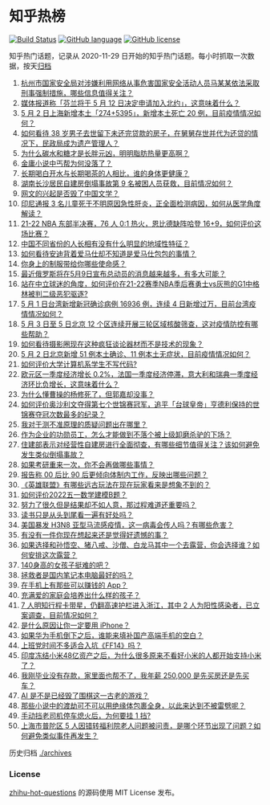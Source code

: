 # 知乎热榜
[![Build Status](https://github.com/ToWeLong/zhihu-hot-questions/workflows/CI/badge.svg)](https://github.com/ToWeLong/zhihu-hot-questions/actions)
[![GitHub language](https://img.shields.io/badge/language-golang-orange.svg)](https://golang.org/)
[![GitHub license](https://img.shields.io/github/license/ToWeLong/zhihu-hot-questions)](https://github.com/ToWeLong/zhihu-hot-questions/blob/main/LICENSE)

知乎热门话题，记录从 2020-11-29 日开始的知乎热门话题。每小时抓取一次数据，按天[归档](./archives)

<!-- BEGIN -->

1. [杭州市国家安全局对涉嫌利用网络从事危害国家安全活动人员马某某依法采取刑事强制措施，哪些信息值得关注？](https://www.zhihu.com/question/531137314)
1. [媒体报道称「芬兰将于 5 月 12 日决定申请加入北约」，这意味着什么？](https://www.zhihu.com/question/531067110)
1. [5 月 2 日上海新增本土「274+5395」，新增本土死亡 20 例，目前疫情情况如何？](https://www.zhihu.com/question/531131924)
1. [如何看待 38 岁男子去世留下未还完贷款的房子，在舅舅存世并代为还贷的情况下，民政局成为遗产管理人？](https://www.zhihu.com/question/530937337)
1. [为什么碳水和糖才是长胖元凶，明明脂肪热量更高啊？](https://www.zhihu.com/question/406770433)
1. [金庸小说中丐帮为何没落了？](https://www.zhihu.com/question/336208753)
1. [长期喝白开水与长期喝茶的人相比，谁的身体更健康？](https://www.zhihu.com/question/519005467)
1. [湖南长沙居民自建房倒塌事故第 9 名被困人员获救，目前情况如何？](https://www.zhihu.com/question/530917027)
1. [网文的兴起是否毁了中国文学？](https://www.zhihu.com/question/530926434)
1. [印尼通报 3 名儿童死于不明原因急性肝炎，正全面检测病因，如何从医学角度解读？](https://www.zhihu.com/question/531058166)
1. [21-22 NBA 东部半决赛，76 人 0:1 热火，恩比德缺阵哈登 16+9，如何评价这场比赛？](https://www.zhihu.com/question/531131261)
1. [中国不同省份的人长相有没有什么明显的地域性特征？](https://www.zhihu.com/question/26437234)
1. [如何看待安迪背着爱马仕却不知道是爱马仕包包的事情？](https://www.zhihu.com/question/48613519)
1. [你身上的制服带给你哪些使命感？](https://www.zhihu.com/question/530262704)
1. [最近俄罗斯将在5月9日宣布总动员的消息越来越多，有多大可能？](https://www.zhihu.com/question/531126444)
1. [站在中立球迷的角度，如何评价在21-22赛季NBA季后赛勇士vs灰熊的G1中格林被判二级恶犯驱逐?](https://www.zhihu.com/question/531007681)
1. [5 月 1 日台湾新增新冠确诊病例 16936 例，连续 4 日新增过万，目前台湾疫情情况如何？](https://www.zhihu.com/question/530905994)
1. [5 月 3 日至 5 日北京 12 个区连续开展三轮区域核酸筛查，这对疫情防控有哪些帮助？](https://www.zhihu.com/question/531066486)
1. [如何看待摄影圈现在这种疯狂谈论器材而不是技术的现象？](https://www.zhihu.com/question/530751620)
1. [5 月 2 日北京新增 51 例本土确诊、11 例本土无症状，目前疫情情况如何？](https://www.zhihu.com/question/531132059)
1. [如何评价大学计算机系学生不写代码?](https://www.zhihu.com/question/530959533)
1. [欧元区一季度经济增长 0.2%，法国一季度经济停滞，意大利和瑞典一季度经济环比负增长，这意味着什么？](https://www.zhihu.com/question/530654296)
1. [为什么懂曹操的杨修死了，但郭嘉却没事？](https://www.zhihu.com/question/433191222)
1. [如何评价奥沙利文夺得第七个世锦赛冠军，追平「台球皇帝」亨德利保持的世锦赛夺冠次数最多的纪录？](https://www.zhihu.com/question/531128607)
1. [我对于测不准原理的质疑问题出在哪里？](https://www.zhihu.com/question/530959417)
1. [作为企业的功勋员工，怎么才能做到不落个被上级卸磨杀驴的下场？](https://www.zhihu.com/question/529536594)
1. [住建部表示对经营性自建房进行全面彻查，有哪些细节值得关注？该如何避免发生类似倒塌事故？](https://www.zhihu.com/question/530938581)
1. [如果考研重来一次，你不会再做哪些事情？](https://www.zhihu.com/question/530488862)
1. [报告称 00 后比 90 后更倾向体制内工作，反映出哪些问题？](https://www.zhihu.com/question/530623470)
1. [《英雄联盟》有哪些远古玩法在现在玩家看来是想象不到的？](https://www.zhihu.com/question/525397692)
1. [如何评价2022五一数学建模B题？](https://www.zhihu.com/question/530943234)
1. [努力了很久但是结果却不如人意，那过程难道还重要吗？](https://www.zhihu.com/question/530734451)
1. [读书只是从头到尾看一遍有好处吗？](https://www.zhihu.com/question/531000885)
1. [美国暴发 H3N8 亚型马流感疫情，这一病毒会传人吗？有哪些危害？](https://www.zhihu.com/question/530897329)
1. [有没有一件你现在想起来还是觉得好遗憾的事？](https://www.zhihu.com/question/531030488)
1. [如果选择和孙悟空、猪八戒、沙僧、白龙马其中一个去露营，你会选择谁？如何安排这次露营？](https://www.zhihu.com/question/526757274)
1. [140身高的女孩子挺难的吧？](https://www.zhihu.com/question/373796444)
1. [拯救者是国内笔记本电脑最好的吗？](https://www.zhihu.com/question/515424455)
1. [在手机上有那些可以赚钱的 App？](https://www.zhihu.com/question/328741420)
1. [充满爱的家庭会培养出什么样的孩子？](https://www.zhihu.com/question/311983504)
1. [7 人明知行程卡带星，仍翻高速护栏进入浙江，其中 2 人为阳性感染者，已立案调查，目前情况如何？](https://www.zhihu.com/question/531050231)
1. [是什么原因让你一定要用 iPhone？](https://www.zhihu.com/question/404878335)
1. [如果华为手机倒下之后，谁能来填补国产高端手机的空白？](https://www.zhihu.com/question/457102074)
1. [上班党时间不多适合入坑《FF14》吗？](https://www.zhihu.com/question/526577561)
1. [印度冻结小米48亿资产之后，为什么很多原来不看好小米的人都开始支持小米了？](https://www.zhihu.com/question/530996626)
1. [我刚毕业没有存款，家里面也帮不了，我年薪 250,000 是先买房还是先买车？](https://www.zhihu.com/question/530943597)
1. [AI 是不是已经毁了围棋这一古老的游戏？](https://www.zhihu.com/question/266132270)
1. [那些小说中的渡劫可不可以用绝缘体包裹全身，以此来达到不被雷劈呢？](https://www.zhihu.com/question/449057976)
1. [手动挡老司机停车熄火后，为何要挂 1 挡?](https://www.zhihu.com/question/525483316)
1. [上海市普陀区 5 人因错转福利院老人问题被问责，是哪个环节出现了问题？如何避免类似事件再发生？](https://www.zhihu.com/question/531052208)

<!-- END -->

历史归档 [./archives](./archives)


### License
[zhihu-hot-questions](https://github.com/towelong/zhihu-hot-questions) 的源码使用 MIT License 发布。